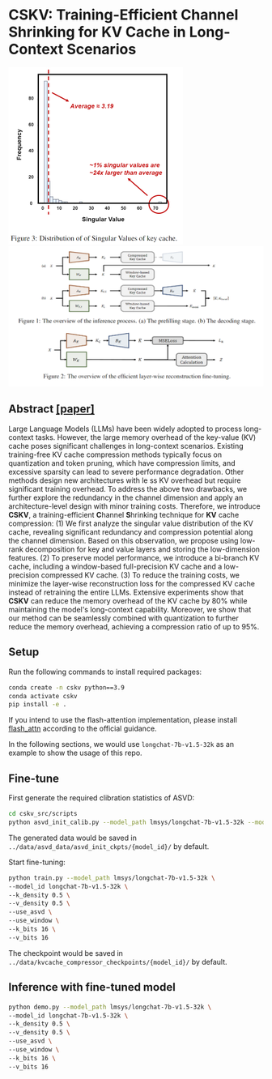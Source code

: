 # CSKV: Training-Efficient Channel Shrinking for KV Cache in Long-Context Scenarios
<img src="assets/singular_values.png" alt="singular_values" style="zoom: 50%;" /><img src="assets/workflow.png" alt="workflow" style="zoom: 50%;" />

## Abstract [[paper]](https://arxiv.org/abs/2409.10593)

Large Language Models (LLMs) have been widely adopted to process long-context tasks.
However, the large memory overhead of the key-value (KV) cache poses significant challenges in long-context scenarios.
Existing training-free KV cache compression methods typically focus on quantization and token pruning, which have compression limits, and excessive sparsity can lead to severe performance degradation.
Other methods design new architectures with le
ss KV overhead but require significant training overhead.
To address the above two drawbacks, we further explore the redundancy in the channel dimension and apply an architecture-level design with minor training costs.
Therefore, we introduce **CSKV**, a training-efficient **C**hannel **S**hrinking technique for **KV** cache compression:
(1) We first analyze the singular value distribution of the KV cache, revealing significant redundancy and compression potential along the channel dimension.
Based on this observation, we propose using low-rank decomposition for key and value layers and storing the low-dimension features.
(2) To preserve model performance, we introduce a bi-branch KV cache, including a window-based full-precision KV cache and a low-precision compressed KV cache.
(3) To reduce the training costs, we minimize the layer-wise reconstruction loss for the compressed KV cache instead of retraining the entire LLMs.
Extensive experiments show that **CSKV** can reduce the memory overhead of the KV cache by 80% while maintaining the model's long-context capability.
Moreover, we show that our method can be seamlessly combined with quantization to further reduce the memory overhead, achieving a compression ratio of up to 95%.



## Setup

Run the following commands to install required packages:
```bash
conda create -n cskv python==3.9
conda activate cskv
pip install -e .
```
If you intend to use the flash-attention implementation, please install [flash_attn](https://github.com/Dao-AILab/flash-attention) according to the official guidance.

In the following sections, we would use `longchat-7b-v1.5-32k` as an example to show the usage of this repo.

## Fine-tune
First generate the required clibration statistics of ASVD: 
```bash
cd cskv_src/scripts
python asvd_init_calib.py --model_path lmsys/longchat-7b-v1.5-32k --model_id longchat-7b-v1.5-32k 
```

The generated data would be saved in `../data/asvd_data/asvd_init_ckpts/{model_id}/` by default.

Start fine-tuning:
```bash
python train.py --model_path lmsys/longchat-7b-v1.5-32k \
--model_id longchat-7b-v1.5-32k \
--k_density 0.5 \
--v_density 0.5 \
--use_asvd \
--use_window \
--k_bits 16 \
--v_bits 16
```

The checkpoint would be saved in `../data/kvcache_compressor_checkpoints/{model_id}/` by default.

## Inference with fine-tuned model
```bash
python demo.py --model_path lmsys/longchat-7b-v1.5-32k \
--model_id longchat-7b-v1.5-32k \
--k_density 0.5 \
--v_density 0.5 \
--use_asvd \
--use_window \
--k_bits 16 \
--v_bits 16
```

